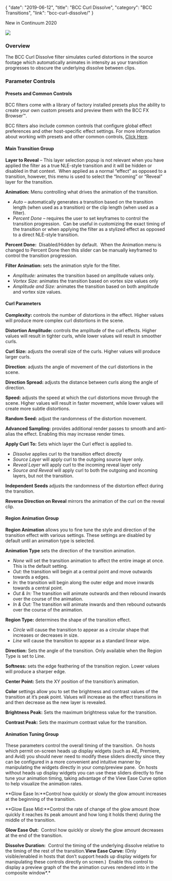{
"date": "2019-06-12",
"title": "BCC Curl Dissolve",
"category": "BCC Transitions",
"link": "bcc-curl-dissolve/"
}

 
New in Continuum 2020


![](https://borisfx-com-res.cloudinary.com/image/upload//documentation/continuum/uploads/2019/10/BCC-Curl-Dissolve-1024x576.jpg)
### Overview


The BCC Curl Dissolve filter simulates curled distortions in the source footage which automatically animates in intensity as your transition progresses to obscure the underlying dissolve between clips. 


### **Parameter Controls**


#### **Presets and Common Controls**


BCC filters come with a library of factory installed presets plus the ability to create your own custom presets and preview them with the BCC FX Browser™.


BCC filters also include common controls that configure global effect preferences and other host-specific effect settings. For more information about working with presets and other common controls, [Click Here](/documentation/continuum/bcc-common-controls/).


#### Main Transition Group


**Layer to Reveal** – This layer selection popup is not relevant when you have applied the filter as a true NLE-style transition and it will be hidden or disabled in that context.  When applied as a normal “effect” as opposed to a transition, however, this menu is used to select the “Incoming” or “Reveal” layer for the transition.


**Animation:** Menu controlling what drives the animation of the transition.


* *Auto* – automatically generates a transition based on the transition length (when used as a transition) or the clip length (when used as a filter).
* *Percent Done* – requires the user to set keyframes to control the transition progression.  Can be useful in customizing the exact timing of the transition or when applying the filter as a stylized effect as opposed to a direct NLE-style transition.


**Percent Done:**  Disabled/Hidden by default.  When the Animation menu is changed to Percent Done then this slider can be manually keyframed to control the transition progression.


**Filter Animation:** sets the animation style for the filter.


* *Amplitude:* animates the transition based on amplitude values only.
* *Vortex Size:* animates the transition based on vortex size values only
* *Amplitude and Size:* animates the transition based on both amplitude and vortex size values.


#### Curl Parameters


**Complexity:** controls the number of distortions in the effect. Higher values will produce more complex curl distortions in the scene. 


**Distortion Amplitude:** controls the amplitude of the curl effects. Higher values will result in tighter curls, while lower values will result in smoother curls. 


**Curl Size:** adjusts the overall size of the curls. Higher values will produce larger curls. 


**Direction**: adjusts the angle of movement of the curl distortions in the scene. 


**Direction Spread:** adjusts the distance between curls along the angle of direction. 


**Speed:** adjusts the speed at which the curl distortions move through the scene. Higher values will result in faster movement, while lower values will create more subtle distortions. 


**Random Seed:** adjust the randomness of the distortion movement. 


**Advanced Sampling:** provides additional render passes to smooth and anti-alias the effect. Enabling this may increase render times. 


**Apply Curl To:** Sets which layer the Curl effect is applied to. 


* *Dissolve* applies curl to the transition effect directly
* *Source Layer* will apply curl to the outgoing source layer only.
* *Reveal Layer* will apply curl to the incoming reveal layer only
* *Source and Reveal* will apply curl to both the outgoing and incoming layers, but not the transition.


**Independent Seeds** adjusts the randomness of the distortion effect during the transition.


**Reverse Direction on Reveal** mirrors the animation of the curl on the reveal clip.


#### Region Animation Group


**Region Animation** allows you to fine tune the style and direction of the transition effect with various settings. These settings are disabled by default until an animation type is selected.


**Animation Type** sets the direction of the transition animation.


* *None* will set the transition animation to affect the entire image at once. This is the default setting.
* *Out:* the transition will begin at a central point and move outwards towards a edges.
* *In:* the transition will begin along the outer edge and move inwards towards a central point.
* *Out & In:* The transition will animate outwards and then rebound inwards over the course of the animation.
* *In & Out:* The transition will animate inwards and then rebound outwards over the course of the animation.


**Region Type:** determines the shape of the transition effect.


* *Circle* will cause the transition to appear as a circular shape that increases or decreases in size.
* *Line* will cause the transition to appear as a standard linear wipe.


**Direction:** Sets the angle of the transition. Only available when the Region Type is set to Line.


**Softness:** sets the edge feathering of the transition region. Lower values will produce a sharper edge.


**Center Point:** Sets the XY position of the transition’s animation.


**Color** settings allow you to set the brightness and contrast values of the transition at it’s peak point. Values will increase as the effect transitions in and then decrease as the new layer is revealed.


**Brightness Peak:** Sets the maximum brightness value for the transition.


**Contrast Peak:** Sets the maximum contrast value for the transition.



#### **Animation Tuning Group**


These parameters control the overall timing of the transition.  On hosts which permit on-screen heads up display widgets (such as AE, Premiere, and Avid) you should never need to modify these sliders directly since they can be configured in a more convenient and intuitive manner by manipulating the widgets directly in your comp/preview pane.  On hosts without heads up display widgets you can use these sliders directly to fine tune your animation timing, taking advantage of the View Ease Curve option to help visualize the animation rates.


**Glow Ease In:**Control how quickly or slowly the glow amount increases at the beginning of the transition.


**Glow Ease Mid:**Control the rate of change of the glow amount (how quickly it reaches its peak amount and how long it holds there) during the middle of the transition.


**Glow Ease Out:**  Control how quickly or slowly the glow amount decreases at the end of the transition.


**Dissolve Duration:**  Control the timing of the underlying dissolve relative to the timing of the rest of the transition.**View Ease Curve:** (Only visible/enabled in hosts that don’t support heads up display widgets for manipulating these controls directly on screen.)  Enable this control to display a preview graph of the the animation curves rendered into in the composite window*.*



 